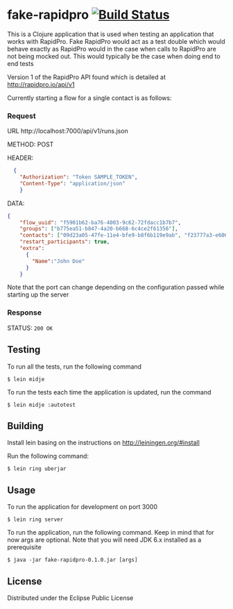 # fake-rapidpro [![Build Status](https://travis-ci.org/oloo/fake-rapidpro.svg)](https://travis-ci.org/oloo/fake-rapidpro)

This is a Clojure application that is used when testing an application that works with RapidPro.
Fake RapidPro would act as a test double which would behave exactly as RapidPro would in the case when calls to RapidPro
are not being mocked out. This would typically be the case when doing end to end tests

Version 1 of the RapidPro API found which is detailed at http://rapidpro.io/api/v1

Currently starting a flow for a single contact is as follows:

### Request

URL   http://localhost:7000/api/v1/runs.json

METHOD: POST

HEADER:
```json
  {
    "Authorization": "Token SAMPLE_TOKEN",
    "Content-Type": "application/json"
    }
```
DATA:
```json
{
    "flow_uuid": "f5901b62-ba76-4003-9c62-72fdacc1b7b7",
    "groups": ["b775ea51-b847-4a20-b668-6c4ce2f61356"],
    "contacts": ["09d23a05-47fe-11e4-bfe9-b8f6b119e9ab", "f23777a3-e606-41d8-a925-3d87370e1a2b"],
    "restart_participants": true,
    "extra":
      {
        "Name":"John Doe"
      }
    }
  ```

Note that the port can change depending on the configuration passed while starting up the server

### Response

STATUS: `200 OK`

## Testing
To run all the tests, run the following command

    $ lein midje

To run the tests each time the application is updated, run the command

    $ lein midje :autotest

## Building

Install lein basing on the instructions on http://leiningen.org/#install

Run the following command:

    $ lein ring uberjar

## Usage

To run the application for development on port 3000

    $ lein ring server

To run the application, run the  following command. Keep in mind that for now args are optional. Note that you will need JDK 6.x installed as a prerequisite

    $ java -jar fake-rapidpro-0.1.0.jar [args]

## License

Distributed under the Eclipse Public License
